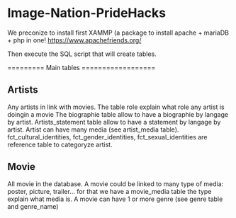 # Image-Nation-PrideHacks

We preconize to install first  XAMMP (a package to install apache + mariaDB + php in one!
https://www.apachefriends.org/

Then execute the SQL script that will create tables.


=========  Main tables  ==================

Artists
-------
Any artists in link with movies. The table role explain what role any artist is doingin a movie
The biographie table allow to have a biographie by langage by artist.
Artists_statement table allow to have a statement by langage by artist.
Artist can have many media (see artist_media table).
fct_cultural_identities, fct_gender_identities, fct_sexual_identities are reference table to categoryze artist.

Movie
-------
All movie in the database.
A movie could be linked to many type of media: poster, picture, trailer... for that we have a movie_media table the type explain what media is.
A movie can have 1 or more genre (see genre table and genre_name)
